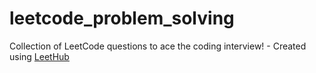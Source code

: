 # leetcode_problem_solving
Collection of LeetCode questions to ace the coding interview! - Created using [LeetHub](https://github.com/QasimWani/LeetHub)
